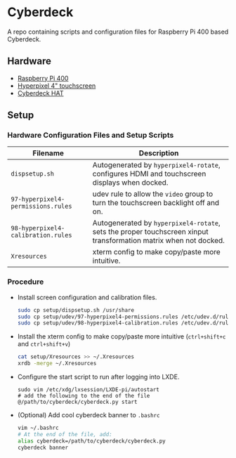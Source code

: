 # Cyberdeck

A repo containing scripts and configuration files for Raspberry Pi 400 based Cyberdeck.

## Hardware

- [Raspberry Pi 400](https://www.adafruit.com/product/4795)
- [Hyperpixel 4" touchscreen](https://www.adafruit.com/product/3578)
- [Cyberdeck HAT](https://www.adafruit.com/product/4863)

## Setup

### Hardware Configuration Files and Setup Scripts

| Filename | Description |
|----------|-------------|
| `dispsetup.sh` | Autogenerated by `hyperpixel4-rotate`, configures HDMI and touchscreen displays when docked. |
| `97-hyperpixel4-permissions.rules` | udev rule to allow the `video` group to turn the touchscreen backlight off and on. |
| `98-hyperpixel4-calibration.rules` | Autogenerated by `hyperpixel4-rotate`, sets the proper touchscreen xinput transformation matrix when not docked. |
| `Xresources` | xterm config to make copy/paste more intuitive. |

### Procedure

- Install screen configuration and calibration files.
  ```bash
  sudo cp setup/dispsetup.sh /usr/share
  sudo cp setup/udev/97-hyperpixel4-permissions.rules /etc/udev.d/rules
  sudo cp setup/udev/98-hyperpixel4-calibration.rules /etc/udev.d/rules
  ```

- Install the xterm config to make copy/paste more intuitive (`ctrl+shift+c` and `ctrl+shift+v`)
  ```bash
  cat setup/Xresources >> ~/.Xresources
  xrdb -merge ~/.Xresources
  ```

- Configure the start script to run after logging into LXDE.
  ```
  sudo vim /etc/xdg/lxsession/LXDE-pi/autostart
  # add the following to the end of the file
  @/path/to/cyberdeck/cyberdeck.py start
  ```
- (Optional) Add cool cyberdeck banner to `.bashrc`
  ```bash
  vim ~/.bashrc
  # At the end of the file, add:
  alias cyberdeck=/path/to/cyberdeck/cyberdeck.py
  cyberdeck banner
  ```
